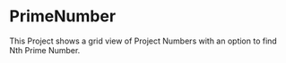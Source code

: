 # PrimeNumber
This Project shows a grid view of Project Numbers with an option to find Nth Prime Number.
